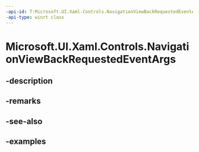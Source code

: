```yaml
---
-api-id: T:Microsoft.UI.Xaml.Controls.NavigationViewBackRequestedEventArgs
-api-type: winrt class
---
```


<!-- Class syntax.
public class NavigationViewBackRequestedEventArgs 
-->

# Microsoft.UI.Xaml.Controls.NavigationViewBackRequestedEventArgs

## -description

## -remarks

## -see-also

## -examples

